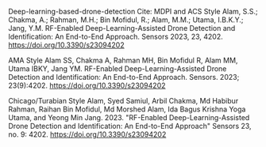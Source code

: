 Deep-learning-based-drone-detection
Cite:
MDPI and ACS Style
Alam, S.S.; Chakma, A.; Rahman, M.H.; Bin Mofidul, R.; Alam, M.M.; Utama, I.B.K.Y.; Jang, Y.M. RF-Enabled Deep-Learning-Assisted Drone Detection and Identification: An End-to-End Approach. Sensors 2023, 23, 4202. https://doi.org/10.3390/s23094202

AMA Style
Alam SS, Chakma A, Rahman MH, Bin Mofidul R, Alam MM, Utama IBKY, Jang YM. RF-Enabled Deep-Learning-Assisted Drone Detection and Identification: An End-to-End Approach. Sensors. 2023; 23(9):4202. https://doi.org/10.3390/s23094202

Chicago/Turabian Style
Alam, Syed Samiul, Arbil Chakma, Md Habibur Rahman, Raihan Bin Mofidul, Md Morshed Alam, Ida Bagus Krishna Yoga Utama, and Yeong Min Jang. 2023. "RF-Enabled Deep-Learning-Assisted Drone Detection and Identification: An End-to-End Approach" Sensors 23, no. 9: 4202. https://doi.org/10.3390/s23094202
